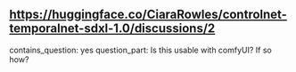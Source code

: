 ## https://huggingface.co/CiaraRowles/controlnet-temporalnet-sdxl-1.0/discussions/2

contains_question: yes
question_part: Is this usable with comfyUI? If so how?